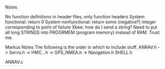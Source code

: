 Notes

No function definitions in header files, only function headers
System functional: return 0
System nonfunctional: return some (negative?) integer corresponding to point of failure
Xbee: how do I send a string?
Need to put all long STRINGS into PROGRMEM (program memory) instead of RAM. Trust me.


Markus Notes
The following is the order in which to include stuff.
ANRAV.h
	-> Servo.h
	-> HMC...h
	-> GPS_NMEA.h
	-> Navigation.h
SHELL.h


ANRAV.c
